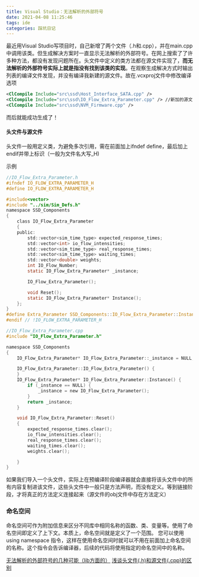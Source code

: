 ```yaml
---
title: Visual Studio：无法解析的外部符号
date: 2021-04-08 11:25:46
tags: ide
categories: 踩坑日记
---
```

<meta name="referrer" content="no-referrer" />


最近用Visual Studio写项目时，自己新增了两个文件（.h和.cpp），并在main.cpp中调用该类。但生成解决方案时一直显示无法解析的外部符号。在网上搜索了了许多种方法，都没有发现问题所在。头文件中定义的类方法都在源文件实现了，**而无法解析的外部符号实际上就是指没有找到该类的实现**。在观察生成解决方式时输出列表的编译文件发现，并没有编译我新建的源文件。故在.vcxproj文件中修改编译选项
```xml
<ClCompile Include="src\ssd\Host_Interface_SATA.cpp" />
<ClCompile Include="src\ssd\IO_Flow_Extra_Parameter.cpp" /> //新加的源文件
<ClCompile Include="src\ssd\NVM_Firmware.cpp" />
```
而后就能成功生成了！

#### 头文件与源文件
头文件一般用定义类，为避免多次引用，需在前面加上ifndef define，最后加上endif并带上标识（一般为文件名大写_H)

示例
```c
//IO_Flow_Extra_Parameter.h
#ifndef IO_FLOW_EXTRA_PARAMETER_H
#define IO_FLOW_EXTRA_PARAMETER_H

#include<vector>
#include "../sim/Sim_Defs.h"
namespace SSD_Components
{
	class IO_Flow_Extra_Parameter
	{
	public:
		std::vector<sim_time_type> expected_response_times;
		std::vector<int> io_flow_intensities;
		std::vector<sim_time_type> real_response_times;
		std::vector<sim_time_type> waiting_times;
		std::vector<double> weights;
		int IO_Flow_Number;
		static IO_Flow_Extra_Parameter* _instance;

		IO_Flow_Extra_Parameter();

		void Reset();
		static IO_Flow_Extra_Parameter* Instance();
	};
}
#define Extra_Parameter SSD_Components::IO_Flow_Extra_Parameter::Instance()
#endif // !IO_FLOW_EXTRA_PARAMETER_H

//IO_Flow_Extra_Parameter.cpp
#include "IO_Flow_Extra_Parameter.h"

namespace SSD_Components
{
	IO_Flow_Extra_Parameter* IO_Flow_Extra_Parameter::_instance = NULL;

	IO_Flow_Extra_Parameter::IO_Flow_Extra_Parameter() {
	}
	IO_Flow_Extra_Parameter* IO_Flow_Extra_Parameter::Instance() {
		if (_instance == NULL) {
			_instance = new IO_Flow_Extra_Parameter();
		}
		return _instance;
	}

	void IO_Flow_Extra_Parameter::Reset()
	{
		expected_response_times.clear();
		io_flow_intensities.clear();
		real_response_times.clear();
		waiting_times.clear();
		weights.clear();

	}
}
```
如果我们导入一个头文件，实际上在预编译阶段编译器就会直接将该头文件中的所有内容复制进该文件，这些头文件中一般只是方法声明，而没有定义。等到链接阶段，才将真正的方法定义连接起来（源文件的obj文件中存在方法定义）
### 命名空间
命名空间可作为附加信息来区分不同库中相同名称的函数、类、变量等。使用了命名空间即定义了上下文。本质上，命名空间就是定义了一个范围。
您可以使用 using namespace 指令，这样在使用命名空间时就可以不用在前面加上命名空间的名称。这个指令会告诉编译器，后续的代码将使用指定的命名空间中的名称。


[无法解析的外部符号的几种可能（lib方面的）](https://blog.csdn.net/educast/article/details/12491473)
[浅谈头文件(.h)和源文件(.cpp)的区别](https://www.cnblogs.com/scyq/p/12287140.html)

